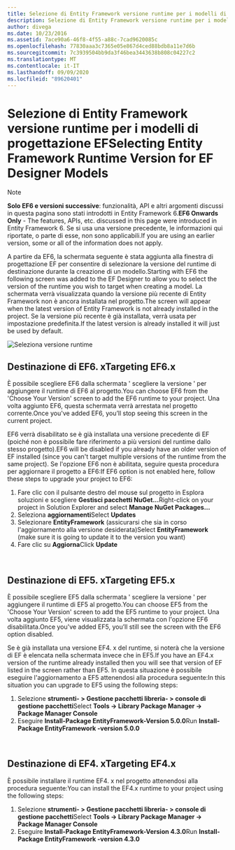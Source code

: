 ```yaml
---
title: Selezione di Entity Framework versione runtime per i modelli di progettazione EF-EF6
description: Selezione di Entity Framework versione runtime per i modelli di progettazione EF in Entity Framework 6
author: divega
ms.date: 10/23/2016
ms.assetid: 7ace90a6-46f8-4f55-a88c-7cad9620085c
ms.openlocfilehash: 77830aaa3c7365e05e867d4ced88bdb8a11e7d6b
ms.sourcegitcommit: 7c3939504bb9da3f46bea3443638b808c04227c2
ms.translationtype: MT
ms.contentlocale: it-IT
ms.lasthandoff: 09/09/2020
ms.locfileid: "89620401"
---
```

# <a name="selecting-entity-framework-runtime-version-for-ef-designer-models"></a><span data-ttu-id="65420-103">Selezione di Entity Framework versione runtime per i modelli di progettazione EF</span><span class="sxs-lookup"><span data-stu-id="65420-103">Selecting Entity Framework Runtime Version for EF Designer Models</span></span>
> [!NOTE]
> <span data-ttu-id="65420-104">**Solo EF6 e versioni successive**: funzionalità, API e altri argomenti discussi in questa pagina sono stati introdotti in Entity Framework 6.</span><span class="sxs-lookup"><span data-stu-id="65420-104">**EF6 Onwards Only** - The features, APIs, etc. discussed in this page were introduced in Entity Framework 6.</span></span> <span data-ttu-id="65420-105">Se si usa una versione precedente, le informazioni qui riportate, o parte di esse, non sono applicabili.</span><span class="sxs-lookup"><span data-stu-id="65420-105">If you are using an earlier version, some or all of the information does not apply.</span></span>

<span data-ttu-id="65420-106">A partire da EF6, la schermata seguente è stata aggiunta alla finestra di progettazione EF per consentire di selezionare la versione del runtime di destinazione durante la creazione di un modello.</span><span class="sxs-lookup"><span data-stu-id="65420-106">Starting with EF6 the following screen was added to the EF Designer to allow you to select the version of the runtime you wish to target when creating a model.</span></span> <span data-ttu-id="65420-107">La schermata verrà visualizzata quando la versione più recente di Entity Framework non è ancora installata nel progetto.</span><span class="sxs-lookup"><span data-stu-id="65420-107">The screen will appear when the latest version of Entity Framework is not already installed in the project.</span></span> <span data-ttu-id="65420-108">Se la versione più recente è già installata, verrà usata per impostazione predefinita.</span><span class="sxs-lookup"><span data-stu-id="65420-108">If the latest version is already installed it will just be used by default.</span></span>

![Seleziona versione runtime](~/ef6/media/screen.png)

## <a name="targeting-ef6x"></a><span data-ttu-id="65420-110">Destinazione di EF6. x</span><span class="sxs-lookup"><span data-stu-id="65420-110">Targeting EF6.x</span></span>

<span data-ttu-id="65420-111">È possibile scegliere EF6 dalla schermata ' scegliere la versione ' per aggiungere il runtime di EF6 al progetto.</span><span class="sxs-lookup"><span data-stu-id="65420-111">You can choose EF6 from the 'Choose Your Version' screen to add the EF6 runtime to your project.</span></span> <span data-ttu-id="65420-112">Una volta aggiunto EF6, questa schermata verrà arrestata nel progetto corrente.</span><span class="sxs-lookup"><span data-stu-id="65420-112">Once you've added EF6, you’ll stop seeing this screen in the current project.</span></span>

<span data-ttu-id="65420-113">EF6 verrà disabilitato se è già installata una versione precedente di EF (poiché non è possibile fare riferimento a più versioni del runtime dallo stesso progetto).</span><span class="sxs-lookup"><span data-stu-id="65420-113">EF6 will be disabled if you already have an older version of EF installed (since you can't target multiple versions of the runtime from the same project).</span></span> <span data-ttu-id="65420-114">Se l'opzione EF6 non è abilitata, seguire questa procedura per aggiornare il progetto a EF6:</span><span class="sxs-lookup"><span data-stu-id="65420-114">If EF6 option is not enabled here, follow these steps to upgrade your project to EF6:</span></span>

1.  <span data-ttu-id="65420-115">Fare clic con il pulsante destro del mouse sul progetto in Esplora soluzioni e scegliere **Gestisci pacchetti NuGet...**</span><span class="sxs-lookup"><span data-stu-id="65420-115">Right-click on your project in Solution Explorer and select **Manage NuGet Packages...**</span></span>
2.  <span data-ttu-id="65420-116">Seleziona **aggiornamenti**</span><span class="sxs-lookup"><span data-stu-id="65420-116">Select **Updates**</span></span>
3.  <span data-ttu-id="65420-117">Selezionare **EntityFramework** (assicurarsi che sia in corso l'aggiornamento alla versione desiderata)</span><span class="sxs-lookup"><span data-stu-id="65420-117">Select **EntityFramework** (make sure it is going to update it to the version you want)</span></span>
4.  <span data-ttu-id="65420-118">Fare clic su **Aggiorna**</span><span class="sxs-lookup"><span data-stu-id="65420-118">Click **Update**</span></span>

 

## <a name="targeting-ef5x"></a><span data-ttu-id="65420-119">Destinazione di EF5. x</span><span class="sxs-lookup"><span data-stu-id="65420-119">Targeting EF5.x</span></span>

<span data-ttu-id="65420-120">È possibile scegliere EF5 dalla schermata ' scegliere la versione ' per aggiungere il runtime di EF5 al progetto.</span><span class="sxs-lookup"><span data-stu-id="65420-120">You can choose EF5 from the 'Choose Your Version' screen to add the EF5 runtime to your project.</span></span> <span data-ttu-id="65420-121">Una volta aggiunto EF5, viene visualizzata la schermata con l'opzione EF6 disabilitata.</span><span class="sxs-lookup"><span data-stu-id="65420-121">Once you've added EF5, you’ll still see the screen with the EF6 option disabled.</span></span>

<span data-ttu-id="65420-122">Se è già installata una versione EF4. x del runtime, si noterà che la versione di EF è elencata nella schermata invece che in EF5.</span><span class="sxs-lookup"><span data-stu-id="65420-122">If you have an EF4.x version of the runtime already installed then you will see that version of EF listed in the screen rather than EF5.</span></span> <span data-ttu-id="65420-123">In questa situazione è possibile eseguire l'aggiornamento a EF5 attenendosi alla procedura seguente:</span><span class="sxs-lookup"><span data-stu-id="65420-123">In this situation you can upgrade to EF5 using the following steps:</span></span>

1.  <span data-ttu-id="65420-124">Selezione **strumenti- &gt; Gestione pacchetti libreria- &gt; console di gestione pacchetti**</span><span class="sxs-lookup"><span data-stu-id="65420-124">Select **Tools -&gt; Library Package Manager -&gt; Package Manager Console**</span></span>
2.  <span data-ttu-id="65420-125">Eseguire **Install-Package EntityFramework-Version 5.0.0**</span><span class="sxs-lookup"><span data-stu-id="65420-125">Run **Install-Package EntityFramework -version 5.0.0**</span></span>

 

## <a name="targeting-ef4x"></a><span data-ttu-id="65420-126">Destinazione di EF4. x</span><span class="sxs-lookup"><span data-stu-id="65420-126">Targeting EF4.x</span></span>

<span data-ttu-id="65420-127">È possibile installare il runtime EF4. x nel progetto attenendosi alla procedura seguente:</span><span class="sxs-lookup"><span data-stu-id="65420-127">You can install the EF4.x runtime to your project using the following steps:</span></span>

1.  <span data-ttu-id="65420-128">Selezione **strumenti- &gt; Gestione pacchetti libreria- &gt; console di gestione pacchetti**</span><span class="sxs-lookup"><span data-stu-id="65420-128">Select **Tools -&gt; Library Package Manager -&gt; Package Manager Console**</span></span>
2.  <span data-ttu-id="65420-129">Eseguire **Install-Package EntityFramework-Version 4.3.0**</span><span class="sxs-lookup"><span data-stu-id="65420-129">Run **Install-Package EntityFramework -version 4.3.0**</span></span>
